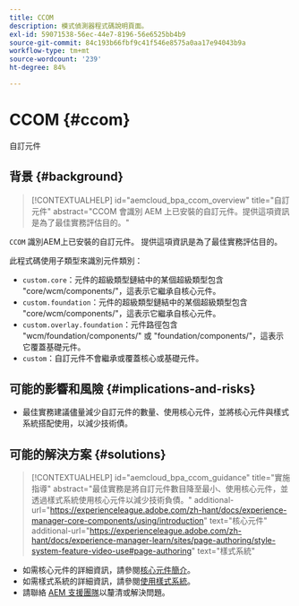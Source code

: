 ```yaml
---
title: CCOM
description: 模式偵測器程式碼說明頁面。
exl-id: 59071538-56ec-44e7-8196-56e6525bb4b9
source-git-commit: 84c193b66fbf9c41f546e8575a0aa17e94043b9a
workflow-type: tm+mt
source-wordcount: '239'
ht-degree: 84%

---
```


# CCOM {#ccom}

自訂元件

## 背景 {#background}

>[!CONTEXTUALHELP]
>id="aemcloud_bpa_ccom_overview"
>title="自訂元件"
>abstract="CCOM 會識別 AEM 上已安裝的自訂元件。提供這項資訊是為了最佳實務評估目的。"

`CCOM` 識別AEM上已安裝的自訂元件。 提供這項資訊是為了最佳實務評估目的。

此程式碼使用子類型來識別元件類別：

* `custom.core`：元件的超級類型鏈結中的某個超級類型包含 &quot;core/wcm/components/&quot;，這表示它繼承自核心元件。
* `custom.foundation`：元件的超級類型鏈結中的某個超級類型包含 &quot;core/wcm/components/&quot;，這表示它繼承自核心元件。
* `custom.overlay.foundation`：元件路徑包含 &quot;wcm/foundation/components/&quot; 或 &quot;foundation/components/&quot;，這表示它覆蓋基礎元件。
* `custom`：自訂元件不會繼承或覆蓋核心或基礎元件。

## 可能的影響和風險 {#implications-and-risks}

* 最佳實務建議儘量減少自訂元件的數量、使用核心元件，並將核心元件與樣式系統搭配使用，以減少技術債。

## 可能的解決方案 {#solutions}

>[!CONTEXTUALHELP]
>id="aemcloud_bpa_ccom_guidance"
>title="實施指導"
>abstract="最佳實務是將自訂元件數目降至最小、使用核心元件，並透過樣式系統使用核心元件以減少技術負債。"
>additional-url="https://experienceleague.adobe.com/zh-hant/docs/experience-manager-core-components/using/introduction" text="核心元件"
>additional-url="https://experienceleague.adobe.com/zh-hant/docs/experience-manager-learn/sites/page-authoring/style-system-feature-video-use#page-authoring" text="樣式系統"

* 如需核心元件的詳細資訊，請參閱[核心元件簡介](https://experienceleague.adobe.com/zh-hant/docs/experience-manager-core-components/using/introduction)。
* 如需樣式系統的詳細資訊，請參閱[使用樣式系統](https://experienceleague.adobe.com/zh-hant/docs/experience-manager-learn/sites/page-authoring/style-system-feature-video-use#page-authoring)。
* 請聯絡 [AEM 支援團隊](https://helpx.adobe.com/tw/enterprise/using/support-for-experience-cloud.html)以釐清或解決問題。
